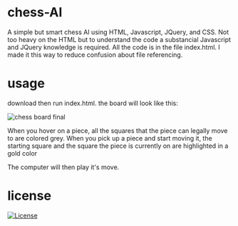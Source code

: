 # chess-AI
A simple but smart chess AI using HTML, Javascript, JQuery, and CSS.
Not too heavy on the HTML but to understand the code a substancial Javascript and JQuery knowledge is required.
All the code is in the file index.html.
I made it this way to reduce confusion about file referencing. 

# usage
download then run index.html.
the board will look like this:

![chess board final](https://user-images.githubusercontent.com/82123863/114012314-2caa1f00-9834-11eb-8367-7ad24712b57c.png)


When you hover on a piece, all the squares that the piece can legally move to are colored grey. When you pick up a piece and start moving it, the starting square and the square the piece is currently on are highlighted in a gold color 

The computer will then play it's move.

# license 
[![License](https://img.shields.io/badge/License-EPL%201.0-red.svg)](https://opensource.org/licenses/EPL-1.0)


